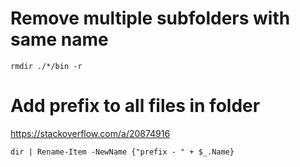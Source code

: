 # Remove multiple subfolders with same name
`rmdir ./*/bin -r`

# Add prefix to all files in folder
https://stackoverflow.com/a/20874916

`dir | Rename-Item -NewName {"prefix - " + $_.Name}`
